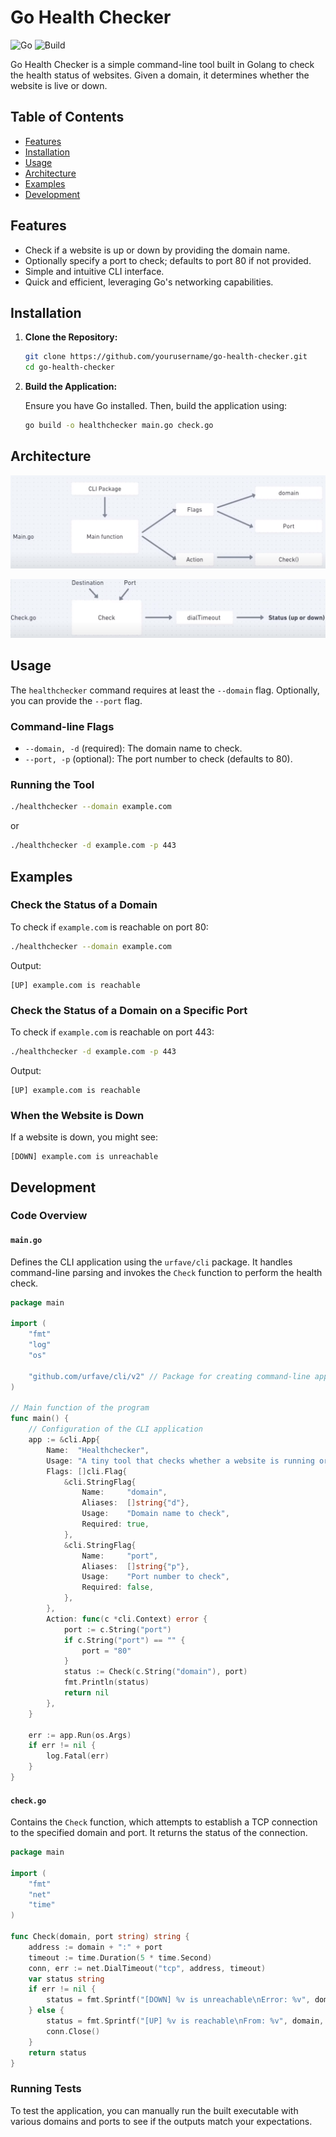 # Go Health Checker

![Go](https://img.shields.io/badge/Go-1.20-blue.svg)
![Build](https://img.shields.io/badge/Build-Passing-brightgreen.svg)

Go Health Checker is a simple command-line tool built in Golang to check the health status of websites. Given a domain, it determines whether the website is live or down. 

## Table of Contents

- [Features](#features)
- [Installation](#installation)
- [Usage](#usage)
- [Architecture](#architecture)
- [Examples](#examples)
- [Development](#development)

## Features

- Check if a website is up or down by providing the domain name.
- Optionally specify a port to check; defaults to port 80 if not provided.
- Simple and intuitive CLI interface.
- Quick and efficient, leveraging Go's networking capabilities.

## Installation

1. **Clone the Repository:**

   ```bash
   git clone https://github.com/yourusername/go-health-checker.git
   cd go-health-checker
   ```

2. **Build the Application:**

   Ensure you have Go installed. Then, build the application using:

   ```bash
   go build -o healthchecker main.go check.go
   ```

## Architecture

![main architecture](images/mainArchitecture.png)

![check architecture](images/checkArchitecture.png)

## Usage

The `healthchecker` command requires at least the `--domain` flag. Optionally, you can provide the `--port` flag.

### Command-line Flags

- `--domain, -d` (required): The domain name to check.
- `--port, -p` (optional): The port number to check (defaults to 80).

### Running the Tool

```bash
./healthchecker --domain example.com
```

or

```bash
./healthchecker -d example.com -p 443
```

## Examples

### Check the Status of a Domain

To check if `example.com` is reachable on port 80:

```bash
./healthchecker --domain example.com
```

Output:
```
[UP] example.com is reachable
```

### Check the Status of a Domain on a Specific Port

To check if `example.com` is reachable on port 443:

```bash
./healthchecker -d example.com -p 443
```

Output:
```
[UP] example.com is reachable
```

### When the Website is Down

If a website is down, you might see:

```
[DOWN] example.com is unreachable
```

## Development

### Code Overview

#### `main.go`

Defines the CLI application using the `urfave/cli` package. It handles command-line parsing and invokes the `Check` function to perform the health check.

```go
package main

import (
	"fmt"
	"log"
	"os"

	"github.com/urfave/cli/v2" // Package for creating command-line applications
)

// Main function of the program
func main() {
	// Configuration of the CLI application
	app := &cli.App{
		Name:  "Healthchecker",
		Usage: "A tiny tool that checks whether a website is running or is down",
		Flags: []cli.Flag{
			&cli.StringFlag{
				Name:     "domain",
				Aliases:  []string{"d"},
				Usage:    "Domain name to check",
				Required: true,
			},
			&cli.StringFlag{
				Name:     "port",
				Aliases:  []string{"p"},
				Usage:    "Port number to check",
				Required: false,
			},
		},
		Action: func(c *cli.Context) error {
			port := c.String("port")
			if c.String("port") == "" {
				port = "80"
			}
			status := Check(c.String("domain"), port)
			fmt.Println(status)
			return nil
		},
	}

	err := app.Run(os.Args)
	if err != nil {
		log.Fatal(err)
	}
}
```

#### `check.go`

Contains the `Check` function, which attempts to establish a TCP connection to the specified domain and port. It returns the status of the connection.

```go
package main

import (
	"fmt"
	"net"
	"time"
)

func Check(domain, port string) string {
	address := domain + ":" + port
	timeout := time.Duration(5 * time.Second)
	conn, err := net.DialTimeout("tcp", address, timeout)
	var status string
	if err != nil {
		status = fmt.Sprintf("[DOWN] %v is unreachable\nError: %v", domain, err)
	} else {
		status = fmt.Sprintf("[UP] %v is reachable\nFrom: %v", domain, conn.LocalAddr())
		conn.Close()
	}
	return status
}
```

### Running Tests

To test the application, you can manually run the built executable with various domains and ports to see if the outputs match your expectations.
